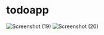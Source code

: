 # todoapp

![Screenshot (19)](https://user-images.githubusercontent.com/77735813/153722359-c4ffb62e-16ab-40ab-b9a8-bac82c3d1e05.png)
![Screenshot (20)](https://user-images.githubusercontent.com/77735813/153722408-b79cbd82-4eb4-42c0-83e6-820aff500e74.png)


